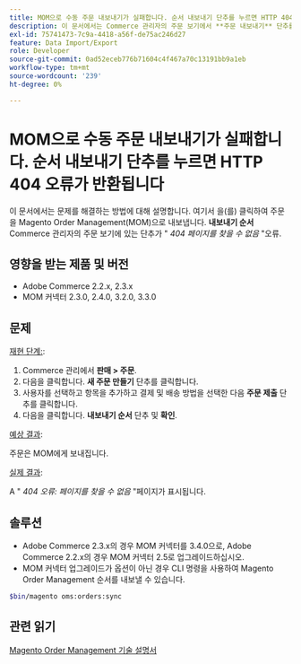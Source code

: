 ```yaml
---
title: MOM으로 수동 주문 내보내기가 실패합니다. 순서 내보내기 단추를 누르면 HTTP 404 오류가 반환됩니다
description: 이 문서에서는 Commerce 관리자의 주문 보기에서 **주문 내보내기** 단추를 클릭하여 주문 Magento Order Management(MOM)을 내보내려고 하면 "*404 페이지를 찾을 수 없음*" 오류가 반환되는 문제를 해결하는 방법에 대해 설명합니다.
exl-id: 75741473-7c9a-4418-a56f-de75ac246d27
feature: Data Import/Export
role: Developer
source-git-commit: 0ad52eceb776b71604c4f467a70c13191bb9a1eb
workflow-type: tm+mt
source-wordcount: '239'
ht-degree: 0%

---
```


# MOM으로 수동 주문 내보내기가 실패합니다. 순서 내보내기 단추를 누르면 HTTP 404 오류가 반환됩니다

이 문서에서는 문제를 해결하는 방법에 대해 설명합니다. 여기서 을(를) 클릭하여 주문을 Magento Order Management(MOM)으로 내보냅니다. **내보내기 순서** Commerce 관리자의 주문 보기에 있는 단추가 &quot; *404 페이지를 찾을 수 없음* &quot;오류.

## 영향을 받는 제품 및 버전

* Adobe Commerce 2.2.x, 2.3.x
* MOM 커넥터 2.3.0, 2.4.0, 3.2.0, 3.3.0

## 문제

<u>재현 단계:</u>:

1. Commerce 관리에서 **판매 > 주문**.
1. 다음을 클릭합니다. **새 주문 만들기** 단추를 클릭합니다.
1. 사용자를 선택하고 항목을 추가하고 결제 및 배송 방법을 선택한 다음 **주문 제출** 단추를 클릭합니다.
1. 다음을 클릭합니다. **내보내기 순서** 단추 및 **확인**.

<u>예상 결과</u>:

주문은 MOM에게 보내집니다.

<u>실제 결과</u>:

A &quot; *404 오류: 페이지를 찾을 수 없음* &quot;페이지가 표시됩니다.

## 솔루션

* Adobe Commerce 2.3.x의 경우 MOM 커넥터를 3.4.0으로, Adobe Commerce 2.2.x의 경우 MOM 커넥터 2.5로 업그레이드하십시오.
* MOM 커넥터 업그레이드가 옵션이 아닌 경우 CLI 명령을 사용하여 Magento Order Management 순서를 내보낼 수 있습니다.

```bash
$bin/magento oms:orders:sync
```

## 관련 읽기

[Magento Order Management 기술 설명서](https://omsdocs.magento.com/en/)

